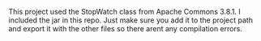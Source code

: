 This project used the StopWatch class from Apache Commons 3.8.1. I included the jar 
in this repo. Just make sure you add it to the project path and export it with the other
files so there arent any compilation errors.